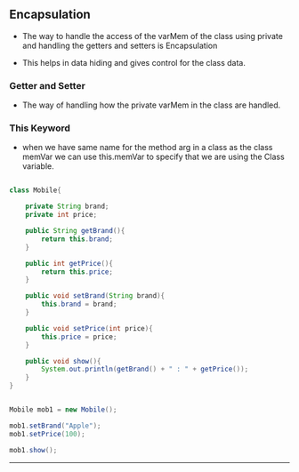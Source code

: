 

## Encapsulation


- The way to handle the access of the varMem of the class using private and handling the getters and setters is Encapsulation

- This helps in data hiding and gives control for the class data.

 
### Getter and Setter

- The way of handling how the private varMem in the class are handled. 


### This Keyword

- when we have same name for the method arg in a class as the class memVar we can use this.memVar to specify that we are using the Class variable.


```java

class Mobile{

    private String brand;
    private int price;

    public String getBrand(){
        return this.brand;
    }

    public int getPrice(){
        return this.price;
    }

    public void setBrand(String brand){
        this.brand = brand;
    }

    public void setPrice(int price){
        this.price = price;
    }

    public void show(){
        System.out.println(getBrand() + " : " + getPrice());
    }
}


Mobile mob1 = new Mobile();

mob1.setBrand("Apple");
mob1.setPrice(100);

mob1.show();
```

________________









